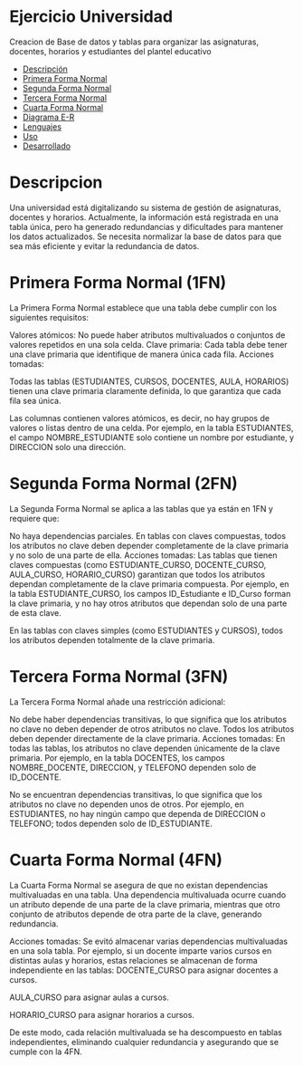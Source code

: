 # Ejercicio Universidad

Creacion de Base de datos y tablas para organizar las asignaturas, docentes, horarios y estudiantes del plantel educativo

- [Descripción](#descripción)
- [Primera Forma Normal](#primeraformanormal)
- [Segunda Forma Normal](#segundaformanormal)
- [Tercera Forma Normal](#terceraformanormal)
- [Cuarta Forma Normal](#cuartaformanormal)
- [Diagrama E-R](#diagrama)
- [Lenguajes](#lenguajes)
- [Uso](#uso)
- [Desarrollado](#desarrollado)


# Descripcion
Una universidad está digitalizando su sistema de gestión de asignaturas, docentes y horarios. Actualmente, la información está registrada en una tabla única, pero ha generado redundancias y dificultades para mantener los datos actualizados. Se necesita normalizar la base de datos para que sea más eficiente y evitar la redundancia de datos.


# Primera Forma Normal (1FN)
La Primera Forma Normal establece que una tabla debe cumplir con los siguientes requisitos:

Valores atómicos: No puede haber atributos multivaluados o conjuntos de valores repetidos en una sola celda.
Clave primaria: Cada tabla debe tener una clave primaria que identifique de manera única cada fila.
Acciones tomadas:

Todas las tablas (ESTUDIANTES, CURSOS, DOCENTES, AULA, HORARIOS) tienen una clave primaria claramente definida, lo que garantiza que cada fila sea única.

Las columnas contienen valores atómicos, es decir, no hay grupos de valores o listas dentro de una celda. Por ejemplo, en la tabla ESTUDIANTES, el campo NOMBRE_ESTUDIANTE solo contiene un nombre por estudiante, y DIRECCION solo una dirección.

# Segunda Forma Normal (2FN)
La Segunda Forma Normal se aplica a las tablas que ya están en 1FN y requiere que:

No haya dependencias parciales. En tablas con claves compuestas, todos los atributos no clave deben depender completamente de la clave primaria y no solo de una parte de ella.
Acciones tomadas:
Las tablas que tienen claves compuestas (como ESTUDIANTE_CURSO, DOCENTE_CURSO, AULA_CURSO, HORARIO_CURSO) garantizan que todos los atributos dependan completamente de la clave primaria compuesta. Por ejemplo, en la tabla ESTUDIANTE_CURSO, los campos ID_Estudiante e ID_Curso forman la clave primaria, y no hay otros atributos que dependan solo de una parte de esta clave.

En las tablas con claves simples (como ESTUDIANTES y CURSOS), todos los atributos dependen totalmente de la clave primaria.

# Tercera Forma Normal (3FN)
La Tercera Forma Normal añade una restricción adicional:

No debe haber dependencias transitivas, lo que significa que los atributos no clave no deben depender de otros atributos no clave. Todos los atributos deben depender directamente de la clave primaria.
Acciones tomadas:
En todas las tablas, los atributos no clave dependen únicamente de la clave primaria. Por ejemplo, en la tabla DOCENTES, los campos NOMBRE_DOCENTE, DIRECCION, y TELEFONO dependen solo de ID_DOCENTE.

No se encuentran dependencias transitivas, lo que significa que los atributos no clave no dependen unos de otros. Por ejemplo, en ESTUDIANTES, no hay ningún campo que dependa de DIRECCION o TELEFONO; todos dependen solo de ID_ESTUDIANTE.

# Cuarta Forma Normal (4FN)
La Cuarta Forma Normal se asegura de que no existan dependencias multivaluadas en una tabla. Una dependencia multivaluada ocurre cuando un atributo depende de una parte de la clave primaria, mientras que otro conjunto de atributos depende de otra parte de la clave, generando redundancia.

Acciones tomadas:
Se evitó almacenar varias dependencias multivaluadas en una sola tabla. Por ejemplo, si un docente imparte varios cursos en distintas aulas y horarios, estas relaciones se almacenan de forma independiente en las tablas:
DOCENTE_CURSO para asignar docentes a cursos.

AULA_CURSO para asignar aulas a cursos.

HORARIO_CURSO para asignar horarios a cursos.

De este modo, cada relación multivaluada se ha descompuesto en tablas independientes, eliminando cualquier redundancia y asegurando que se cumple con la 4FN.
